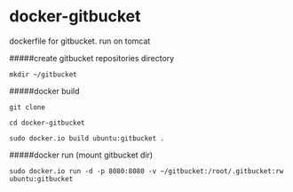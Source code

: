 docker-gitbucket
================

dockerfile for gitbucket. run on tomcat

#####create gitbucket repositories directory

`mkdir ~/gitbucket`

#####docker build

`git clone`

`cd docker-gitbucket`

`sudo docker.io build ubuntu:gitbucket .`

#####docker run (mount gitbucket dir)

`sudo docker.io run -d -p 8080:8080 -v ~/gitbucket:/root/.gitbucket:rw ubuntu:gitbucket`
